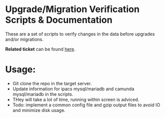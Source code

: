 
# Upgrade/Migration Verification Scripts & Documentation
These are a set of scripts to verify changes in the data before upgrades and/or migrations.


**Related ticket** can be found [here](https://invicro.atlassian.net/browse/IPCL-308).

# Usage:
- Git clone the repo in the target server.
- Update information for ipacs mysql/mariadb and camunda mysql/mariadb in the scripts.
- THey will take a lot of time, running within screen is adviced.
- Todo: implement a common config file and gzip output files to avoid IO and minimize disk usage.